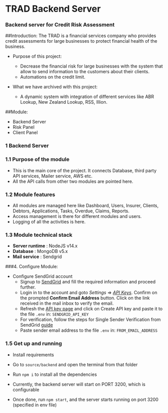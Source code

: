 # TRAD Backend Server

### Backend server for Credit Risk Assessment

##Introduction:
The TRAD is a financial services company who provides credit assessments for large businesses to protect financial health of the business.

- Purpose of this project:

  - Decrease the financial risk for large businesses with the system that allow to send information to the customers about their clients.
  - Automations on the credit limit.

- What we have archived with this project:
  - A dynamic system with integration of different services like ABR Lookup, New Zealand Lookup, RSS, Illion.

##Module:

- Backend Server
- Risk Panel
- Client Panel

### 1 Backend Server

### 1.1 Purpose of the module

- This is the main core of the project. It connects Database, third party API services, Mailer service, AWS etc.
- All the API calls from other two modules are pointed here.

### 1.2 Module features

- All modules are managed here like Dashboard, Users, Insurer, Clients, Debtors, Applications, Tasks, Overdue, Claims, Reports.
- Access management is there for different modules and users.
- Logging of all the activities is here.

### 1.3 Module technical stack

- **Server runtime** : NodeJS v14.x
- **Database** : MongoDB v5.x
- **Mail service** : Sendgrid

###4. Configure Module:

- Configure SendGrid account
  - Signup to [SendGrid](https://signup.sendgrid.com/) and fill the required information and proceed further.
  - Login in to the account and goto _Settings_ => _[API Keys](https://app.sendgrid.com/settings/api_keys)_. Confirm on the prompted **Confirm Email Address** button. Click on the link received in the mail inbox to verify the email.
  - Refresh the [API key page](https://app.sendgrid.com/settings/api_keys) and click on Create API key and paste it to the file `.env` in: `SENDGRID_API_KEY`
  - For verification, follow the steps for Single Sender Verification from SendGrid [guide](https://sendgrid.com/docs/ui/sending-email/sender-verification)
  - Paste sender email address to the file `.env` in: `FROM_EMAIL_ADDRESS`

### 1.5 Get up and running

- Install requirements

- Go to `source/backend` and open the terminal from that folder
- Run `npm i` to install all the dependencies
- Currently, the backend server will start on PORT 3200, which is configurable
- Once done, run `npm start`, and the server starts running on port 3200 (specified in env file)
